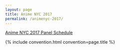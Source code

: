 ```yaml
---
layout: page
title: Anime NYC 2017
permalink: /animenyc-2017/
---
```


<a href="http://animenyc.com/panels/">Anime NYC 2017 Panel Schedule</a>

{% include convention.html convention=page.title %}
